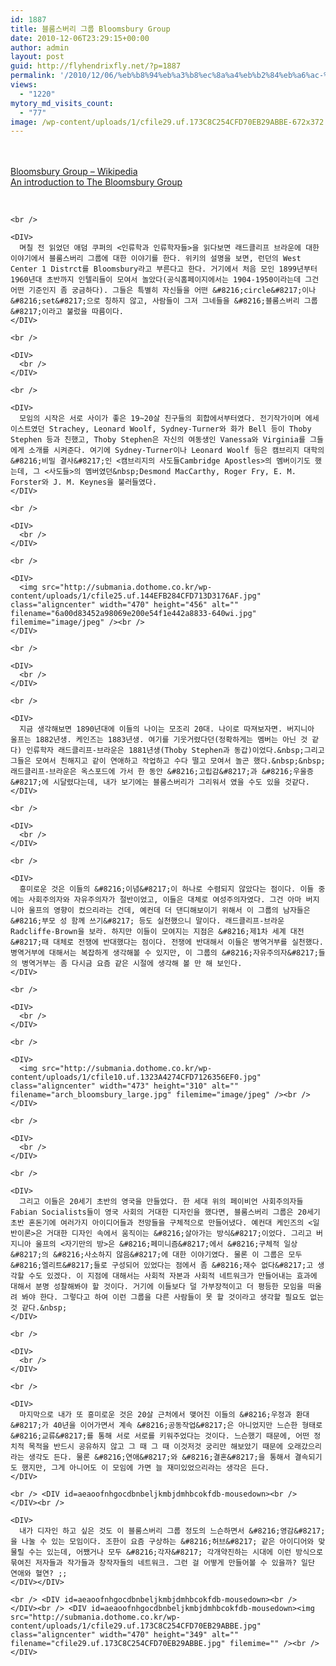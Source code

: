 ```yaml
---
id: 1887
title: 블룸스버리 그룹 Bloomsbury Group
date: 2010-12-06T23:29:15+00:00
author: admin
layout: post
guid: http://flyhendrixfly.net/?p=1887
permalink: '/2010/12/06/%eb%b8%94%eb%a3%b8%ec%8a%a4%eb%b2%84%eb%a6%ac-%ea%b7%b8%eb%a3%b9-bloomsbury-group/'
views:
  - "1220"
mytory_md_visits_count:
  - "77"
image: /wp-content/uploads/1/cfile29.uf.173C8C254CFD70EB29ABBE-672x372.jpg
---
```

<DIV>
  <br />
</DIV>


  


<DIV>
  <br />
</DIV><A id=aeaoofnhgocdbnbeljkmbjdmhbcokfdb-mousedown title="[http://en.wikipedia.org/wiki/Bloomsbury\_Group]로 이동합니다." href="http://en.wikipedia.org/wiki/Bloomsbury\_Group" target=_blank>Bloomsbury Group &#8211; Wikipedia</A>


  


<DIV>
  <A title="[http://bloomsbury.denise-randle.co.uk/intro.htm]로 이동합니다." href="http://bloomsbury.denise-randle.co.uk/intro.htm" target=_blank>An introduction to The Bloomsbury Group</A></p> 
  
  <p>
    <DIV>
      <br />
    </DIV>
    
    <br /> 
    
    <DIV>
      며칠 전 읽었던 애덤 쿠퍼의 <인류학과 인류학자들>을 읽다보면 래드클리프 브라운에 대한 이야기에서 블룸스버리 그룹에 대한 이야기를 한다. 위키의 설명을 보면, 런던의 West Center 1 Distrct를 Bloomsbury라고 부른다고 한다. 거기에서 처음 모인 1899년부터 1960년대 초반까지 인텔리들이 모여서 놀았다(공식홈페이지에서는 1904-1950이라는데 그건 어떤 기준인지 좀 궁금하다). 그들은 특별히 자신들을 어떤 &#8216;circle&#8217;이나 &#8216;set&#8217;으로 칭하지 않고, 사람들이 그저 그네들을 &#8216;블룸스버리 그룹&#8217;이라고 불렀을 따름이다.
    </DIV>
    
    <br /> 
    
    <DIV>
      <br />
    </DIV>
    
    <br /> 
    
    <DIV>
      모임의 시작은 서로 사이가 좋은 19~20살 친구들의 회합에서부터였다. 전기작가이며 에세이스트였던 Strachey, Leonard Woolf, Sydney-Turner와 화가 Bell 등이 Thoby Stephen 등과 친했고, Thoby Stephen은 자신의 여동생인 Vanessa와 Virginia를 그들에게 소개를 시켜준다. 여기에 Sydney-Turner이나 Leonard Woolf 등은 캠브리지 대학의 &#8216;비밀 결사&#8217;인 <캠브리지의 사도들Cambridge Apostles>의 멤버이기도 했는데, 그 <사도들>의 멤버였던&nbsp;Desmond MacCarthy, Roger Fry, E. M. Forster와 J. M. Keynes을 불러들였다.
    </DIV>
    
    <br /> 
    
    <DIV>
      <br />
    </DIV>
    
    <br /> 
    
    <DIV>
      <img src="http://submania.dothome.co.kr/wp-content/uploads/1/cfile25.uf.144EFB284CFD713D3176AF.jpg" class="aligncenter" width="470" height="456" alt="" filename="6a00d83452a98069e200e54f1e442a8833-640wi.jpg" filemime="image/jpeg" /><br />
    </DIV>
    
    <br /> 
    
    <DIV>
      <br />
    </DIV>
    
    <br /> 
    
    <DIV>
      지금 생각해보면 1890년대에 이들의 나이는 모조리 20대. 나이로 따져보자면. 버지니아 울프는 1882년생. 케인즈는 1883년생. 여기를 기웃거렸다던(정확하게는 멤버는 아닌 것 같다) 인류학자 래드클리프-브라운은 1881년생(Thoby Stephen과 동갑)이었다.&nbsp;그리고 그들은 모여서 친해지고 같이 연애하고 작업하고 수다 떨고 모여서 놀곤 했다.&nbsp;&nbsp;래드클리프-브라운은 옥스포드에 가서 한 동안 &#8216;고립감&#8217;과 &#8216;우울증&#8217;에 시달렸다는데, 내가 보기에는 블룸스버리가 그리워서 였을 수도 있을 것같다.
    </DIV>
    
    <br /> 
    
    <DIV>
      <br />
    </DIV>
    
    <br /> 
    
    <DIV>
      흥미로운 것은 이들의 &#8216;이념&#8217;이 하나로 수렴되지 않았다는 점이다. 이들 중에는 사회주의자와 자유주의자가 절반이었고, 이들은 대체로 여성주의자였다. 그건 아마 버지니아 울프의 영향이 컸으리라는 건데, 예컨데 더 댄디해보이기 위해서 이 그룹의 남자들은 &#8216;부모 성 함께 쓰기&#8217; 등도 실천했으니 말이다. 래드클리프-브라운Radcliffe-Brown을 보라. 하지만 이들이 모여지는 지점은 &#8216;제1차 세계 대전&#8217;때 대체로 전쟁에 반대했다는 점이다. 전쟁에 반대해서 이들은 병역거부를 실천했다. 병역거부에 대해서는 복잡하게 생각해볼 수 있지만, 이 그룹의 &#8216;자유주의자&#8217;들의 병역거부는 좀 다시금 요즘 같은 시절에 생각해 볼 만 해 보인다.
    </DIV>
    
    <br /> 
    
    <DIV>
      <br />
    </DIV>
    
    <br /> 
    
    <DIV>
      <img src="http://submania.dothome.co.kr/wp-content/uploads/1/cfile10.uf.1323A4274CFD7126356EF0.jpg" class="aligncenter" width="473" height="310" alt="" filename="arch_bloomsbury_large.jpg" filemime="image/jpeg" /><br />
    </DIV>
    
    <br /> 
    
    <DIV>
      <br />
    </DIV>
    
    <br /> 
    
    <DIV>
      그리고 이들은 20세기 초반의 영국을 만들었다. 한 세대 위의 페이비언 사회주의자들Fabian Socialists들이 영국 사회의 거대한 디자인을 했다면, 블룸스버리 그룹은 20세기 초반 혼돈기에 여러가지 아이디어들과 전망들을 구체적으로 만들어냈다. 예컨대 케인즈의 <일반이론>은 거대한 디자인 속에서 움직이는 &#8216;살아가는 방식&#8217;이었다. 그리고 버지니아 울프의 <자기만의 방>은 &#8216;페미니즘&#8217;에서 &#8216;구체적 일상&#8217;의 &#8216;사소하지 않음&#8217;에 대한 이야기였다. 물론 이 그룹은 모두 &#8216;엘리트&#8217;들로 구성되어 있었다는 점에서 좀 &#8216;재수 없다&#8217;고 생각할 수도 있겠다. 이 지점에 대해서는 사회적 자본과 사회적 네트워크가 만들어내는 효과에 대해서 분명 성찰해봐야 할 것이다. 거기에 이들보다 덜 가부장적이고 더 평등한 모임을 떠올려 봐야 한다. 그렇다고 하여 이런 그룹을 다른 사람들이 못 할 것이라고 생각할 필요도 없는 것 같다.&nbsp;
    </DIV>
    
    <br /> 
    
    <DIV>
      <br />
    </DIV>
    
    <br /> 
    
    <DIV>
      마지막으로 내가 또 흥미로운 것은 20살 근처에서 맺어진 이들의 &#8216;우정과 환대&#8217;가 40년을 이어가면서 계속 &#8216;공동작업&#8217;은 아니었지만 느슨한 형태로 &#8216;교류&#8217;를 통해 서로 서로를 키워주었다는 것이다. 느슨했기 때문에, 어떤 정치적 목적을 반드시 공유하지 않고 그 때 그 때 이것저것 궁리만 해보았기 때문에 오래갔으리라는 생각도 든다. 물론 &#8216;연애&#8217;와 &#8216;결혼&#8217;을 통해서 결속되기도 했지만, 그게 아니어도 이 모임에 가면 늘 재미있었으리라는 생각은 든다.
    </DIV>
    
    <br /> <DIV id=aeaoofnhgocdbnbeljkmbjdmhbcokfdb-mousedown><br /> </DIV><br /> 
    
    <DIV>
      내가 디자인 하고 싶은 것도 이 블룸스버리 그룹 정도의 느슨하면서 &#8216;영감&#8217;을 나눌 수 있는 모임이다. 조한이 요즘 구상하는 &#8216;허브&#8217; 같은 아이디어와 맞물릴 수는 있는데, 어쨌거나 모두 &#8216;각자&#8217; 각개약진하는 시대에 이런 방식으로 묶여진 저자들과 작가들과 창작자들의 네트워크. 그런 걸 어떻게 만들어볼 수 있을까? 일단 연애와 혈연? ;;
    </DIV></DIV>
    
    <br /> <DIV id=aeaoofnhgocdbnbeljkmbjdmhbcokfdb-mousedown><br /> </DIV><br /> <DIV id=aeaoofnhgocdbnbeljkmbjdmhbcokfdb-mousedown><img src="http://submania.dothome.co.kr/wp-content/uploads/1/cfile29.uf.173C8C254CFD70EB29ABBE.jpg" class="aligncenter" width="470" height="349" alt="" filename="cfile29.uf.173C8C254CFD70EB29ABBE.jpg" filemime="" /><br /> </DIV>
  </p>